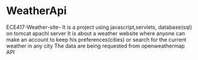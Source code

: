 # WeatherApi
ECE417-Weather-site-
It is a project using javascript,servlets, database(sql) on tomcat apachi server It is about a weather website where anyone can make an account to keep his preferences(cities) or search for the current weather in any city The data are being requested from openweathermap API

